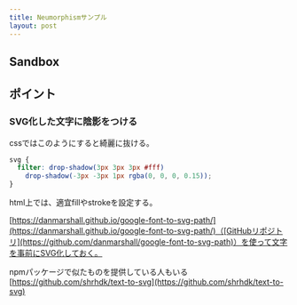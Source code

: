 ```yaml
---
title: Neumorphismサンプル
layout: post
---
```


## Sandbox



## ポイント

### SVG化した文字に陰影をつける

cssではこのようにすると綺麗に抜ける。
```css
svg {
  filter: drop-shadow(3px 3px 3px #fff)
    drop-shadow(-3px -3px 1px rgba(0, 0, 0, 0.15));
}
```
html上では、適宜fillやstrokeを設定する。

[https://danmarshall.github.io/google-font-to-svg-path/](https://danmarshall.github.io/google-font-to-svg-path/)（[GitHubリポジトリ](https://github.com/danmarshall/google-font-to-svg-path)）を使って文字を事前にSVG化しておく。

npmパッケージで似たものを提供している人もいる[https://github.com/shrhdk/text-to-svg](https://github.com/shrhdk/text-to-svg)